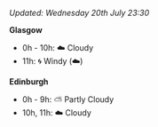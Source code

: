 *Updated: Wednesday 20th July 23:30*

**Glasgow**

* 0h - 10h: :cloud: Cloudy
* 11h: :cyclone: Windy (:cloud:)

**Edinburgh**

* 0h - 9h: :partly_sunny: Partly Cloudy
* 10h, 11h: :cloud: Cloudy
